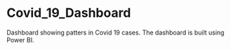 # Covid_19_Dashboard
Dashboard showing patters in Covid 19 cases. The dashboard is built using Power BI.
